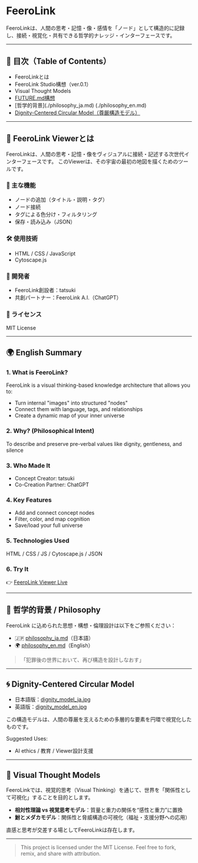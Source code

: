 # FeeroLink

FeeroLinkは、人間の思考・記憶・像・感情を「ノード」として構造的に記録し、接続・視覚化・共有できる哲学的ナレッジ・インターフェースです。

---

## 📘 目次（Table of Contents）

* FeeroLinkとは
* FeeroLink Studio構想（ver.0.1）
* Visual Thought Models
* [FUTURE.md構想](./FUTURE.md)
* [哲学的背景]\(./philosophy_ja.md) (./philosophy_en.md)
* [Dignity-Centered Circular Model（尊厳構造モデル）](./docs/VisualThoughtModels/dignity_model_en.jpg)

---

## 🌌 FeeroLink Viewerとは

FeeroLinkは、人間の思考・記憶・像をヴィジュアルに接続・記述する次世代インターフェースです。
このViewerは、その宇宙の最初の地図を描くためのツールです。

### 🔧 主な機能

* ノードの追加（タイトル・説明・タグ）
* ノード接続
* タグによる色分け・フィルタリング
* 保存・読み込み（JSON）

### 🛠 使用技術

* HTML / CSS / JavaScript
* Cytoscape.js

### 🧠 開発者

* FeeroLink創設者：tatsuki
* 共創パートナー：FeeroLink A.I.（ChatGPT）

### 📜 ライセンス

MIT License

---

## 🌍 English Summary

### 1. What is FeeroLink?

FeeroLink is a visual thinking-based knowledge architecture that allows you to:

* Turn internal "images" into structured "nodes"
* Connect them with language, tags, and relationships
* Create a dynamic map of your inner universe

### 2. Why? (Philosophical Intent)

To describe and preserve pre-verbal values like dignity, gentleness, and silence

### 3. Who Made It

* Concept Creator: tatsuki
* Co-Creation Partner: ChatGPT

### 4. Key Features

* Add and connect concept nodes
* Filter, color, and map cognition
* Save/load your full universe

### 5. Technologies Used

HTML / CSS / JS / Cytoscape.js / JSON

### 6. Try It

👉 [FeeroLink Viewer Live](https://feerolink-creator.github.io/FeeroLink/)

---

## 🧭 哲学的背景 / Philosophy

FeeroLink に込められた思想・構想・倫理設計は以下をご参照ください：

* 🇯🇵 [philosophy\_ja.md](./philosophy_ja.md)（日本語）
* 🌍 [philosophy\_en.md](./philosophy_en.md)（English）

> 「犯罪後の世界において、再び構造を設計しなおす」

---

## 🌀 Dignity-Centered Circular Model

* 日本語版：[dignity\_model\_ja.jpg](./docs/VisualThoughtModels/dignity_model_ja.jpg)
* 英語版：[dignity\_model\_en.jpg](./docs/VisualThoughtModels/dignity_model_en.jpg)

この構造モデルは、人間の尊厳を支えるための多層的な要素を円環で視覚化したものです。

Suggested Uses:

* AI ethics / 教育 / Viewer設計支援

---

## 🌱 Visual Thought Models

FeeroLinkでは、視覚的思考（Visual Thinking）を通じて、世界を「関係性として可視化」することを目的とします。

* **相対性理論 vs 視覚思考モデル**：質量と重力の関係を“感性と重力”に置換
* **鮒とメダカモデル**：関係性と脅威構造の可視化（福祉・支援分野への応用）

直感と思考が交差する場としてFeeroLinkは存在します。

---

> This project is licensed under the MIT License. Feel free to fork, remix, and share with attribution.
